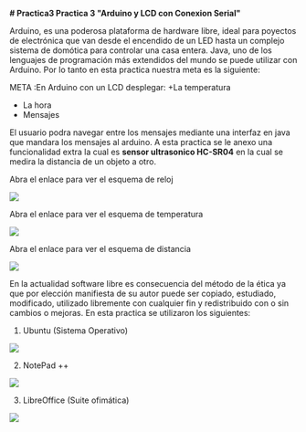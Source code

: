 **# Practica3
Practica 3 "Arduino y LCD con Conexion Serial"**

Arduino, es una poderosa plataforma de hardware libre, ideal para poyectos de electrónica que van desde el encendido de un
LED hasta un complejo sistema de domótica para controlar una casa entera.
Java, uno de los lenguajes de programación más extendidos del mundo se puede utilizar con Arduino.
Por lo tanto en esta practica  nuestra meta es la siguiente:

META :En Arduino con un LCD desplegar:
  +La temperatura
  + La hora
  + Mensajes

El usuario podra navegar entre los mensajes mediante una interfaz en java que mandara los mensajes al arduino.
A esta practica se le anexo una funcionalidad extra la cual es **sensor ultrasonico HC-SR04** en la cual se medira la distancia
de un objeto a otro.

Abra el enlace para ver el esquema  de reloj

<a href="https://1drv.ms/u/s!Aizy46b43OzzgizJpLJ2l6y2NLbh"><img src="https://1drv.ms/u/s!Aizy46b43OzzgizJpLJ2l6y2NLbh" /></a>

Abra el enlace para ver el esquema de temperatura

<a href="https://1drv.ms/u/s!Aizy46b43Ozzgi-OqOEFMhWprOZ8"><img src="https://1drv.ms/u/s!Aizy46b43Ozzgi-OqOEFMhWprOZ8" /></a>

Abra el enlace para ver el esquema de distancia

<a href="https://1drv.ms/u/s!Aizy46b43OzzgioxUhIaaqNgvUIW"><img src="https://1drv.ms/u/s!Aizy46b43OzzgioxUhIaaqNgvUIW" /></a>

En la actualidad software libre es consecuencia del método de la ética ya que por elección manifiesta de su autor puede ser copiado, 
estudiado, modificado, utilizado libremente con cualquier fin y redistribuido con o sin cambios o mejoras. En esta practica se
utilizaron los siguientes:

1. Ubuntu (Sistema Operativo)

<a href="https://1drv.ms/u/s!Aizy46b43OzzghxX44Er1X3MZlBv"><img src="https://1drv.ms/u/s!Aizy46b43OzzghxX44Er1X3MZlBv" /></a>


2. NotePad ++ 

<a href="https://1drv.ms/u/s!Aizy46b43OzzgiB5g6eUlGQMT6f-"><img src="https://1drv.ms/u/s!Aizy46b43OzzgiB5g6eUlGQMT6f-" /></a>


3. LibreOffice (Suite ofimática)


<a href="https://1drv.ms/u/s!Aizy46b43Ozzgh3vr3vLlq50fKed"><img src="https://1drv.ms/u/s!Aizy46b43Ozzgh3vr3vLlq50fKed" /></a>

